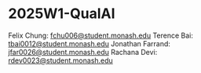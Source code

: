 # 2025W1-QualAI
Felix Chung: fchu006@student.monash.edu
Terence Bai: tbai0012@student.monash.edu
Jonathan Farrand: jfar0026@student.monash.edu
Rachana Devi: rdev0023@student.monash.edu